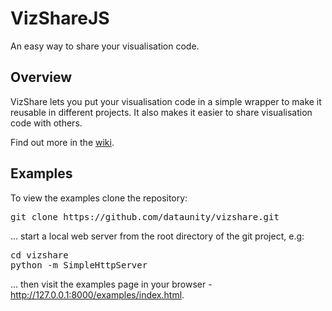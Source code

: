 VizShareJS
==========

An easy way to share your visualisation code.

Overview
--------

VizShare lets you put your visualisation code in a simple wrapper to make it reusable in different projects. It also makes it easier to share visualisation code with others.

Find out more in the <a href="https://github.com/dataunity/vizshare/wiki/Overview">wiki</a>.

Examples
--------

To view the examples clone the repository:

<pre>
git clone https://github.com/dataunity/vizshare.git
</pre>

... start a local web server from the root directory of the git project, e.g:

<pre>
cd vizshare
python -m SimpleHttpServer
</pre>

... then visit the examples page in your browser - http://127.0.0.1:8000/examples/index.html.

